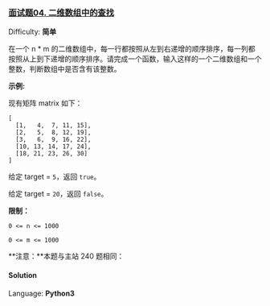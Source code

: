 ### [面试题04\. 二维数组中的查找](https://leetcode-cn.com/problems/er-wei-shu-zu-zhong-de-cha-zhao-lcof/)

Difficulty: **简单**


在一个 n * m 的二维数组中，每一行都按照从左到右递增的顺序排序，每一列都按照从上到下递增的顺序排序。请完成一个函数，输入这样的一个二维数组和一个整数，判断数组中是否含有该整数。

**示例:**

现有矩阵 matrix 如下：

```
[
  [1,   4,  7, 11, 15],
  [2,   5,  8, 12, 19],
  [3,   6,  9, 16, 22],
  [10, 13, 14, 17, 24],
  [18, 21, 23, 26, 30]
]
```

给定 target = `5`，返回 `true`。

给定 target = `20`，返回 `false`。

**限制：**

`0 <= n <= 1000`

`0 <= m <= 1000`

**注意：**本题与主站 240 题相同：


#### Solution

Language: **Python3**

```python3
​
```